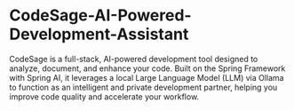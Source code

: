 # CodeSage-AI-Powered-Development-Assistant
CodeSage is a full-stack, AI-powered development tool designed to analyze, document, and enhance your code. Built on the Spring Framework with Spring AI, it leverages a local Large Language Model (LLM) via Ollama to function as an intelligent and private development partner, helping you improve code quality and accelerate your workflow.
